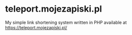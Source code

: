 # teleport.mojezapiski.pl
My simple link shortening system written in PHP available at https://teleport.mojezapiski.pl/
